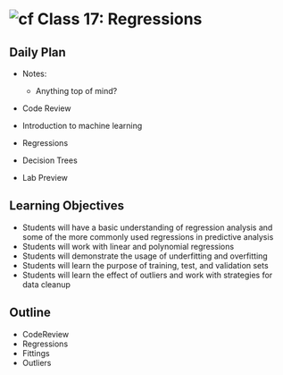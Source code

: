 # ![cf](http://i.imgur.com/7v5ASc8.png) Class 17: Regressions

## Daily Plan
- Notes:
    - Anything top of mind?
    
- Code Review
- Introduction to machine learning
- Regressions
- Decision Trees
- Lab Preview

## Learning Objectives

- Students will have a basic understanding of regression analysis and some of the more commonly used regressions in predictive analysis
- Students will work with linear and polynomial regressions
- Students will demonstrate the usage of underfitting and overfitting
- Students will learn the purpose of training, test, and validation sets
- Students will learn the effect of outliers and work with strategies for data cleanup

## Outline
- CodeReview
- Regressions
- Fittings
- Outliers
<!-- [Hyperlinks]{:target="_blank"} -->


<!-- links -->
<!-- [Hyperlinks]: To supporting materials -->

